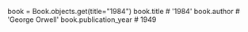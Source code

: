 book = Book.objects.get(title="1984")
book.title  # '1984'
book.author  # 'George Orwell'
book.publication_year  # 1949
